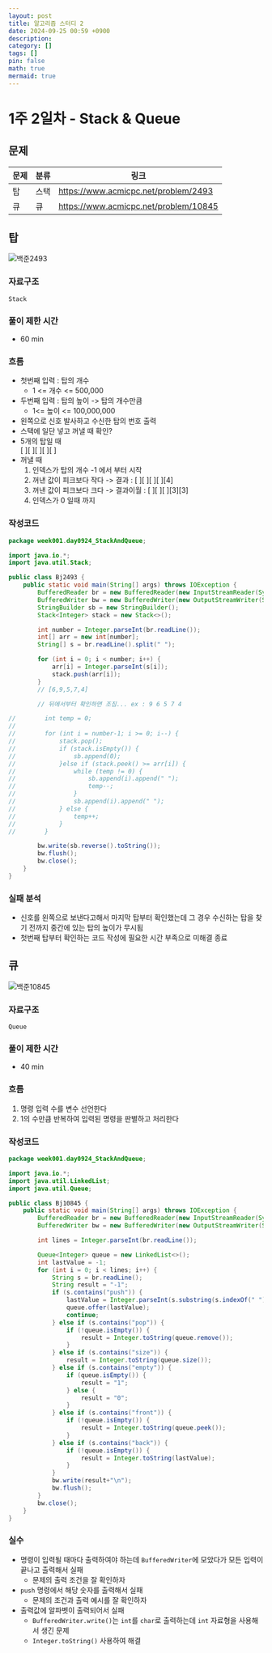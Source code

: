 ```yaml
---
layout: post
title: 알고리즘 스터디 2
date: 2024-09-25 00:59 +0900
description:
category: []
tags: []
pin: false
math: true
mermaid: true
---
```


# 1주 2일차 - Stack & Queue

## 문제

| 문제 | 분류 | 링크 |
|----|----|----|
|탑|스택|https://www.acmicpc.net/problem/2493|
|큐|큐|https://www.acmicpc.net/problem/10845|


## 탑
![백준2493](/assets/img/bj2493.png)

### 자료구조
`Stack`

### 풀이 제한 시간
- 60 min

### 흐름
- 첫번째 입력 : 탑의 개수
	- 1 <= 개수 <= 500,000
- 두번째 입력 : 탑의 높이 -> 탑의 개수만큼
	- 1<= 높이 <= 100,000,000
- 왼쪽으로 신호 발사하고 수신한 탑의 번호 출력
- 스택에 일단 넣고 꺼낼 때 확인?
- 5개의 탑일 때   
[ ][ ][ ][ ][ ]
- 꺼낼 때
  1. 인덱스가 탑의 개수 -1 에서 부터 시작
  2. 꺼낸 값이 피크보다 작다 -> 결과 : [ ][ ][ ][ ][4]
  3. 꺼낸 값이 피크보다 크다 -> 결과이월 : [ ][ ][ ][3][3]
  4. 인덱스가 0 일때 까지

### 작성코드
```java
package week001.day0924_StackAndQueue;

import java.io.*;
import java.util.Stack;

public class Bj2493 {
    public static void main(String[] args) throws IOException {
        BufferedReader br = new BufferedReader(new InputStreamReader(System.in));
        BufferedWriter bw = new BufferedWriter(new OutputStreamWriter(System.out));
        StringBuilder sb = new StringBuilder();
        Stack<Integer> stack = new Stack<>();

        int number = Integer.parseInt(br.readLine());
        int[] arr = new int[number];
        String[] s = br.readLine().split(" ");

        for (int i = 0; i < number; i++) {
            arr[i] = Integer.parseInt(s[i]);
            stack.push(arr[i]);
        }
        // [6,9,5,7,4]

        // 뒤에서부터 확인하면 조짐... ex : 9 6 5 7 4

//        int temp = 0;
//
//        for (int i = number-1; i >= 0; i--) {
//            stack.pop();
//            if (stack.isEmpty()) {
//                sb.append(0);
//            }else if (stack.peek() >= arr[i]) {
//                while (temp != 0) {
//                    sb.append(i).append(" ");
//                    temp--;
//                }
//                sb.append(i).append(" ");
//            } else {
//                temp++;
//            }
//        }

        bw.write(sb.reverse().toString());
        bw.flush();
        bw.close();
    }
}
```

### 실패 분석
- 신호를 왼쪽으로 보낸다고해서 마지막 탑부터 확인했는데 그 경우 수신하는 탑을 찾기 전까지 중간에 있는 탑의 높이가 무시됨
- 첫번째 탑부터 확인하는 코드 작성에 필요한 시간 부족으로 미해결 종료

## 큐
![백준10845](/assets/img/bj10845.png)

### 자료구조
`Queue`

### 풀이 제한 시간
- 40 min

### 흐름
1. 명령 입력 수를 변수 선언한다
2. 1의 수만큼 반복하여 입력된 명령을 판별하고 처리한다

### 작성코드
```java
package week001.day0924_StackAndQueue;

import java.io.*;
import java.util.LinkedList;
import java.util.Queue;

public class Bj10845 {
    public static void main(String[] args) throws IOException {
        BufferedReader br = new BufferedReader(new InputStreamReader(System.in));
        BufferedWriter bw = new BufferedWriter(new OutputStreamWriter(System.out));

        int lines = Integer.parseInt(br.readLine());

        Queue<Integer> queue = new LinkedList<>();
        int lastValue = -1;
        for (int i = 0; i < lines; i++) {
            String s = br.readLine();
            String result = "-1";
            if (s.contains("push")) {
                lastValue = Integer.parseInt(s.substring(s.indexOf(" ") + 1));
                queue.offer(lastValue);
                continue;
            } else if (s.contains("pop")) {
                if (!queue.isEmpty()) {
                    result = Integer.toString(queue.remove());
                }
            } else if (s.contains("size")) {
                result = Integer.toString(queue.size());
            } else if (s.contains("empty")) {
                if (queue.isEmpty()) {
                    result = "1";
                } else {
                    result = "0";
                }
            } else if (s.contains("front")) {
                if (!queue.isEmpty()) {
                    result = Integer.toString(queue.peek());
                }
            } else if (s.contains("back")) {
                if (!queue.isEmpty()) {
                    result = Integer.toString(lastValue);
                }
            }
            bw.write(result+"\n");
            bw.flush();
        }
        bw.close();
    }
}
```

### 실수
- 명령이 입력될 때마다 출력하여야 하는데 `BufferedWriter`에 모았다가 모든 입력이 끝나고 출력해서 실패
  - 문제의 출력 조건을 잘 확인하자
- `push` 명령에서 해당 숫자를 출력해서 실패
  - 문제의 조건과 출력 예시를 잘 확인하자
- 출력값에 알파벳이 출력되어서 실패
  - `BufferedWriter.write()`는 `int`를 `char`로 출력하는데 `int` 자료형을 사용해서 생긴 문제
  - `Integer.toString()` 사용하여 해결